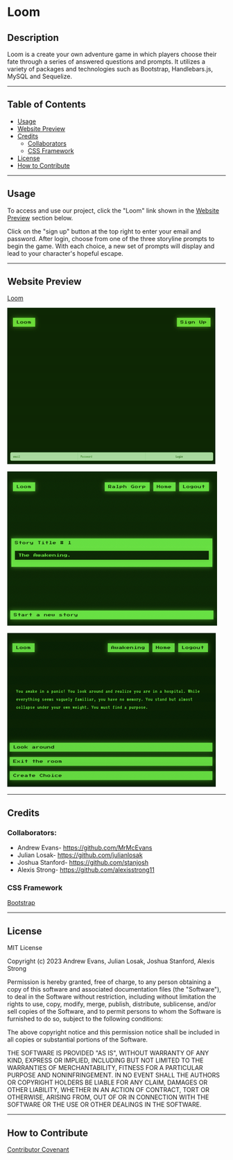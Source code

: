 # Loom

## **Description**
Loom is a create your own adventure game in which players choose their fate through a series of answered questions and prompts. It utilizes a variety of packages and technologies such as Bootstrap, Handlebars.js, MySQL and Sequelize.  

- - - -
## **Table of Contents**
- [Usage](#usage)
- [Website Preview](#website-preview)
- [Credits](#credits)
    - [Collaborators](#collaborators)
    - [CSS Framework](#css-framework)
- [License](#license)
- [How to Contribute](#how-to-contribute)
- - - -
## **Usage**
To access and use our project, click the "Loom" link shown in the [Website Preview](#website-preview)<a name="website_preview"></a> section below. 

Click on the "sign up" button at the top right to enter your email and password. After login, choose from one of the three storyline prompts to begin the game. With each choice, a new set of prompts will display and lead to your character's hopeful escape. 

- - - -
## **Website Preview**
[Loom](https://loom-story-633054131188.herokuapp.com/) 

![Preview of website](./images/Login.png)

![Homepage Screenshot](./images/Home.png)

![First prompt](./images/FirstPrompt.png)


- - - - 
## **Credits**

### **Collaborators:**  
- Andrew Evans- https://github.com/MrMcEvans
- Julian Losak- https://github.com/julianlosak 
- Joshua Stanford- https://github.com/stanjosh
- Alexis Strong- https://github.com/alexisstrong11

### **CSS Framework**
[Bootstrap](https://getbootstrap.com/docs/5.3/getting-started/introduction/ "Bootstrap")

- - - - 
## **License**
MIT License

Copyright (c) 2023 Andrew Evans, Julian Losak, Joshua Stanford, Alexis Strong

Permission is hereby granted, free of charge, to any person obtaining a copy
of this software and associated documentation files (the "Software"), to deal
in the Software without restriction, including without limitation the rights
to use, copy, modify, merge, publish, distribute, sublicense, and/or sell
copies of the Software, and to permit persons to whom the Software is
furnished to do so, subject to the following conditions:

The above copyright notice and this permission notice shall be included in all
copies or substantial portions of the Software.

THE SOFTWARE IS PROVIDED "AS IS", WITHOUT WARRANTY OF ANY KIND, EXPRESS OR
IMPLIED, INCLUDING BUT NOT LIMITED TO THE WARRANTIES OF MERCHANTABILITY,
FITNESS FOR A PARTICULAR PURPOSE AND NONINFRINGEMENT. IN NO EVENT SHALL THE
AUTHORS OR COPYRIGHT HOLDERS BE LIABLE FOR ANY CLAIM, DAMAGES OR OTHER
LIABILITY, WHETHER IN AN ACTION OF CONTRACT, TORT OR OTHERWISE, ARISING FROM,
OUT OF OR IN CONNECTION WITH THE SOFTWARE OR THE USE OR OTHER DEALINGS IN THE
SOFTWARE.
- - - - 
## **How to Contribute**
[Contributor Covenant](https://www.contributor-covenant.org/)


